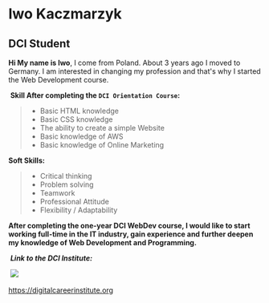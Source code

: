 # Iwo Kaczmarzyk
## DCI Student
**Hi My name is Iwo**, I come from Poland.
About 3 years ago I moved to Germany.
I am interested in changing my profession and that's why I started the Web Development course.
​

​
**Skill After completing the `DCI Orientation Course`:** 
>- Basic HTML knowledge
>- Basic CSS knowledge
>- The ability to create a simple Website 
>- Basic knowledge of AWS 
>- Basic knowledge of Online Marketing 
​

**Soft Skills:**
> - Critical thinking
> - Problem solving
> - Teamwork
> - Professional Attitude
> - Flexibility / Adaptability 
​

**After completing the one-year DCI WebDev course, I would like to start working full-time in the IT industry, gain experience and further deepen my knowledge of Web Development and Programming.**


​
***Link to the DCI Institute:***

​
![](https://encrypted-tbn0.gstatic.com/images?q=tbn:ANd9GcTIWu-ucKFNFV7IfQB6xF0IIdi9X_odaLCedQNHvKu1OvmItThgHfGZhm6RgQgyoJNyEUY&usqp=CAU)
​

https://digitalcareerinstitute.org
​

<!--
**IwoDNB/IwoDNB** is a ✨ _special_ ✨ repository because its `README.md` (this file) appears on your GitHub profile.

Here are some ideas to get you started:

- 🔭 I’m currently working on ...
- 🌱 I’m currently learning ...
- 👯 I’m looking to collaborate on ...
- 🤔 I’m looking for help with ...
- 💬 Ask me about ...
- 📫 How to reach me: ...
- 😄 Pronouns: ...
- ⚡ Fun fact: ...
-->

